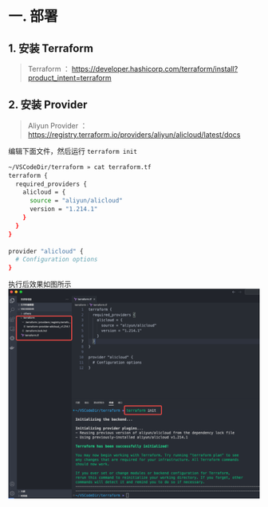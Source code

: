 
#  一. 部署
## 1. 安装 Terraform

> Terraform ： https://developer.hashicorp.com/terraform/install?product_intent=terraform

## 2. 安装 Provider

> Aliyun Provider ： https://registry.terraform.io/providers/aliyun/alicloud/latest/docs

编辑下面文件，然后运行 `terraform init`
```bash
~/VSCodeDir/terraform » cat terraform.tf 
terraform {
  required_providers {
    alicloud = {
      source = "aliyun/alicloud"
      version = "1.214.1"
    }
  }
}

provider "alicloud" {
  # Configuration options
}
```
执行后效果如图所示
![](assets/Terraform%20实践/Terraform%20实践_image_1.png)

